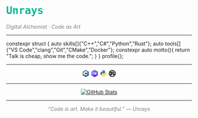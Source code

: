 <p align="center">
  <h1 style="font-family:monospace; color:#00b894;">Unrays</h1>
  <em style="color:gray;">Digital Alchemist · Code as Art</em>
</p>

---

constexpr struct {
    auto skills[]{"C++","C#","Python","Rust"};
    auto tools[]{"VS Code","clang","Git","CMake","Docker"};
    constexpr auto motto(){ return "Talk is cheap, show me the code."; }
} profile{};

---

<p align="center">
<code><img height="20" alt="C++" src="https://raw.githubusercontent.com/github/explore/main/topics/cpp/cpp.png"></code>
<code><img height="20" alt="C#" src="https://raw.githubusercontent.com/github/explore/main/topics/csharp/csharp.png"></code>
<code><img height="20" alt="Python" src="https://raw.githubusercontent.com/github/explore/main/topics/python/python.png"></code>
<code><img height="20" alt="Rust" src="https://raw.githubusercontent.com/github/explore/main/topics/rust/rust.png"></code>
</p>

---

<div align="center">
<a href="https://github.com/Unrays">
  <img src="https://github-readme-stats.vercel.app/api?username=Unrays&show_icons=true&theme=radical&hide_border=true" alt="GitHub Stats" />
</a>
</div>

---

<p align="center" style="font-style:italic; color:gray;">
“Code is art. Make it beautiful.” — Unrays
</p>
